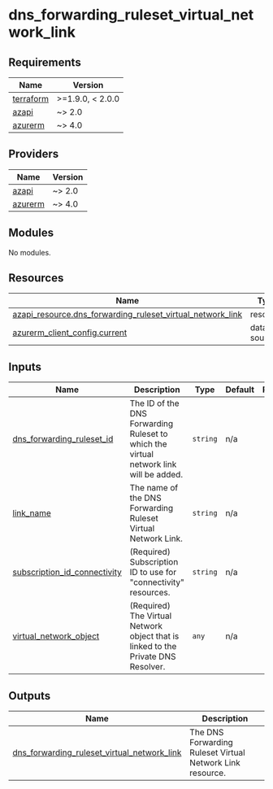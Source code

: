 # dns_forwarding_ruleset_virtual_network_link

<!-- BEGIN_TF_DOCS -->
## Requirements

| Name | Version |
|------|---------|
| <a name="requirement_terraform"></a> [terraform](#requirement\_terraform) | >=1.9.0, < 2.0.0 |
| <a name="requirement_azapi"></a> [azapi](#requirement\_azapi) | ~> 2.0 |
| <a name="requirement_azurerm"></a> [azurerm](#requirement\_azurerm) | ~> 4.0 |

## Providers

| Name | Version |
|------|---------|
| <a name="provider_azapi"></a> [azapi](#provider\_azapi) | ~> 2.0 |
| <a name="provider_azurerm"></a> [azurerm](#provider\_azurerm) | ~> 4.0 |

## Modules

No modules.

## Resources

| Name | Type |
|------|------|
| [azapi_resource.dns_forwarding_ruleset_virtual_network_link](https://registry.terraform.io/providers/azure/azapi/latest/docs/resources/resource) | resource |
| [azurerm_client_config.current](https://registry.terraform.io/providers/hashicorp/azurerm/latest/docs/data-sources/client_config) | data source |

## Inputs

| Name | Description | Type | Default | Required |
|------|-------------|------|---------|:--------:|
| <a name="input_dns_forwarding_ruleset_id"></a> [dns\_forwarding\_ruleset\_id](#input\_dns\_forwarding\_ruleset\_id) | The ID of the DNS Forwarding Ruleset to which the virtual network link will be added. | `string` | n/a | yes |
| <a name="input_link_name"></a> [link\_name](#input\_link\_name) | The name of the DNS Forwarding Ruleset Virtual Network Link. | `string` | n/a | yes |
| <a name="input_subscription_id_connectivity"></a> [subscription\_id\_connectivity](#input\_subscription\_id\_connectivity) | (Required) Subscription ID to use for "connectivity" resources. | `string` | n/a | yes |
| <a name="input_virtual_network_object"></a> [virtual\_network\_object](#input\_virtual\_network\_object) | (Required) The Virtual Network object that is linked to the Private DNS Resolver. | `any` | n/a | yes |

## Outputs

| Name | Description |
|------|-------------|
| <a name="output_dns_forwarding_ruleset_virtual_network_link"></a> [dns\_forwarding\_ruleset\_virtual\_network\_link](#output\_dns\_forwarding\_ruleset\_virtual\_network\_link) | The DNS Forwarding Ruleset Virtual Network Link resource. |
<!-- END_TF_DOCS -->
